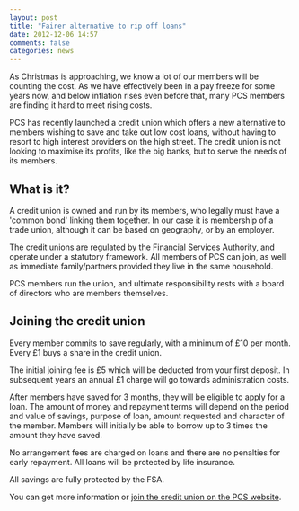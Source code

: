 ```yaml
---
layout: post
title: "Fairer alternative to rip off loans"
date: 2012-12-06 14:57
comments: false
categories: news 
---
```

As Christmas is approaching, we know a lot of our members will be counting the cost. As we have effectively been in a pay freeze for some years now, and below inflation rises even before that, many PCS members are finding it hard to meet rising costs.

PCS has recently launched a credit union which offers a new alternative to members wishing to save and take out low cost loans, without having to resort to high interest providers on the high street. The credit union is not looking to maximise its profits, like the big banks, but to serve the needs of its members.

<!-- more -->

What is it?
-----------
A credit union is owned and run by its members, who legally must have a 'common bond' linking them together. In our case it is membership of a trade union, although it can be based on geography, or by an employer.

The credit unions are regulated by the Financial Services Authority, and operate under a statutory framework. All members of PCS can join, as well as immediate family/partners provided they live in the same household.

PCS members run the union, and ultimate responsibility rests with a board of directors who are members themselves.

Joining the credit union
------------------------
Every member commits to save regularly, with a minimum of £10 per month. Every £1 buys a share in the credit union.

The initial joining fee is £5 which will be deducted from your first deposit. In subsequent years an annual £1 charge will go towards administration costs.

After members have saved for 3 months, they will be eligible to apply for a loan. The amount of money and repayment terms will depend on the period and value of savings, purpose of loan, amount requested and character of the member. Members will initially be able to borrow up to 3 times the amount they have saved.

No arrangement fees are charged on loans and there are no penalties for early repayment. All loans will be protected by life insurance.

All savings are fully protected by the FSA.

You can get more information or [join the credit union on the PCS website](http://www.pcs.org.uk/en/about_pcs/pcs_credit_union/index.cfm).


